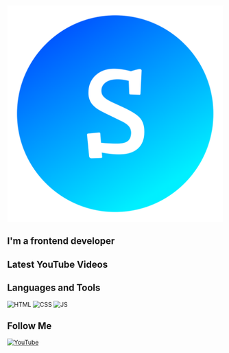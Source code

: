 [![Header](https://github.com/STAPE-Web/stape-web/blob/main/assets/logo.png)](https://www.youtube.com/channel/UCpSg_NBPjrI5c-g1BPFWg_w)

## I'm a frontend developer

## Latest YouTube Videos

## Languages and Tools
![HTML](https://img.shields.io/badge/-HTML-090909?style=for-the-badge&logo=html5)
![CSS](https://img.shields.io/badge/-CSS-090909?style=for-the-badge&logo=css3)
![JS](https://img.shields.io/badge/-JavaScript-090909?style=for-the-badge&logo=js)

## Follow Me
[![YouTube](https://img.shields.io/badge/-YouTube-090909?style=for-the-badge&logo=youtube)](https://www.youtube.com/channel/UCpSg_NBPjrI5c-g1BPFWg_w)